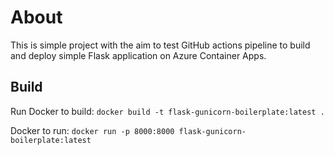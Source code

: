 # About

This is simple project with the aim to test GitHub actions pipeline to build and deploy simple Flask application on Azure Container Apps.

## Build

Run Docker to build: `docker build -t flask-gunicorn-boilerplate:latest .`

Docker to run: `docker run -p 8000:8000 flask-gunicorn-boilerplate:latest`